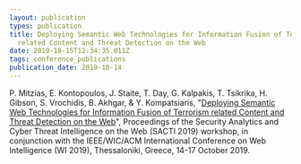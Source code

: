 ```yaml
---
layout: publication
types: publication
title: Deploying Semantic Web Technologies for Information Fusion of Terrorism
  related Content and Threat Detection on the Web
date: 2019-10-15T12:34:35.011Z
tags: conference_publications
publication_date: 2019-10-14
---
```

P. Mitzias, E. Kontopoulos, J. Staite, T. Day, G. Kalpakis, T. Tsikrika, H. Gibson, S. Vrochidis, B. Akhgar, & Υ. Kompatsiaris, "[Deploying Semantic Web Technologies for Information Fusion of Terrorism related Content and Threat Detection on the Web](https://zenodo.org/record/3491876#.X2G5CsBS9PY)", Proceedings of the Security Analytics and Cyber Threat Intelligence on the Web (SACTI 2019) workshop, in conjunction with the IEEE/WIC/ACM International Conference on Web Intelligence (WI 2019), Thessaloniki, Greece, 14-17 October 2019.